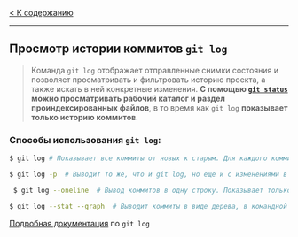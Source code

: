 [< К содержанию](./readme.md)
***
## Просмотр истории коммитов `git log`

>Команда `git log` отображает отправленные снимки состояния и позволяет просматривать и фильтровать историю проекта, а также искать в ней конкретные изменения. **С помощью [`git status`](status.md "Читать о git status") можно просматривать рабочий каталог и раздел проиндексированных файлов**, в то время как `git log` **показывает только историю коммитов**.

### Cпособы использования `git log`:

```bash
$ git log # Показывает все коммиты от новых к старым. Для каждого коммита выводится хэш, автор, дата, сообщение

$ git log -p  # Выводит то же, что и git log, но еще и с изменениями в файлах

 $ git log --oneline  # Вывод коммитов в одну строку. Показывает только хэш коммита и commit message

$ git log --stat --graph  # Выводит коммиты в виде дерева, в командной строке псевдографикой. Плюс выводит список измененных файлов. 
```

[Подробная документация](https://git-scm.com/docs/git-log) по `git log`